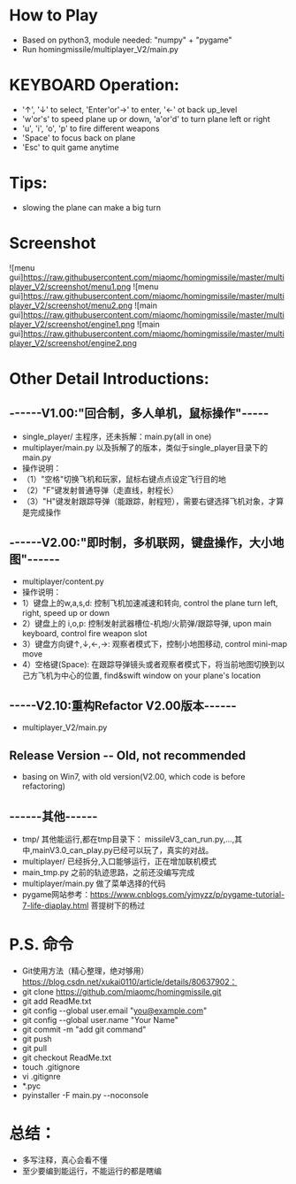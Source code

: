 # How to Play
- Based on python3, module needed: "numpy" + "pygame"
- Run homingmissile/multiplayer_V2/main.py
# KEYBOARD Operation:  
-  '↑', '↓' to select, 'Enter'or'→' to enter, '←' ot back up_level
-  'w'or's' to speed plane up or down, 'a'or'd' to turn plane left or right  
-  'u', 'i', 'o', 'p' to fire different weapons  
-  'Space' to focus back on plane    
-  'Esc' to quit game anytime
# Tips:
- slowing the plane can make a big turn
# Screenshot
![menu gui]https://raw.githubusercontent.com/miaomc/homingmissile/master/multiplayer_V2/screenshot/menu1.png
![menu gui]https://raw.githubusercontent.com/miaomc/homingmissile/master/multiplayer_V2/screenshot/menu2.png
![main gui]https://raw.githubusercontent.com/miaomc/homingmissile/master/multiplayer_V2/screenshot/engine1.png
![main gui]https://raw.githubusercontent.com/miaomc/homingmissile/master/multiplayer_V2/screenshot/engine2.png
# Other Detail Introductions:
## ------V1.00:"回合制，多人单机，鼠标操作"-----
- single_player/ 主程序，还未拆解：main.py(all in one)
- multiplayer/main.py 以及拆解了的版本，类似于single_player目录下的main.py
- 操作说明：
- （1）"空格"切换飞机和玩家，鼠标右键点点设定飞行目的地
- （2）"F"键发射普通导弹（走直线，射程长）
- （3）"H"键发射跟踪导弹（能跟踪，射程短），需要右键选择飞机对象，才算是完成操作
## ------V2.00:"即时制，多机联网，键盘操作，大小地图"------
- multiplayer/content.py
- 操作说明：
- 1）键盘上的w,a,s,d: 控制飞机加速减速和转向, control the plane turn left, right, speed up or down
- 2）键盘上的 i,o,p: 控制发射武器槽位-机炮/火箭弹/跟踪导弹, upon main keyboard, control fire weapon slot
- 3）键盘方向键↑,↓,←,→: 观察者模式下，控制小地图移动, control mini-map move
- 4）空格键(Space): 在跟踪导弹镜头或者观察者模式下，将当前地图切换到以己方飞机为中心的位置, find&swift window on your plane's location
## -----V2.10:重构Refactor V2.00版本------
- multiplayer_V2/main.py
## Release Version -- Old, not recommended
- basing on Win7, with old version(V2.00, which code is before refactoring)
## ------其他------
- tmp/ 其他能运行,都在tmp目录下： missileV3_can_run.py,...,其中,mainV3.0_can_play.py已经可以玩了，真实的对战。
- multiplayer/ 已经拆分,入口能够运行，正在增加联机模式
- main_tmp.py  之前的轨迹思路，之前还没编写完成
- multiplayer/main.py 做了菜单选择的代码
- pygame网站参考：https://www.cnblogs.com/yjmyzz/p/pygame-tutorial-7-life-diaplay.html 菩提树下的杨过 
# P.S. 命令
- Git使用方法（精心整理，绝对够用）https://blog.csdn.net/xukai0110/article/details/80637902：
- git clone https://github.com/miaomc/homingmissile.git
- git add ReadMe.txt
- git config --global user.email "you@example.com"
- git config --global user.name "Your Name"
- git commit -m "add git command"
- git push
- git pull
- git checkout ReadMe.txt
- touch .gitignore
- vi .gitignre
- *.pyc
- pyinstaller -F main.py --noconsole
# 总结：
- 多写注释，真心会看不懂
- 至少要编到能运行，不能运行的都是瞎编
